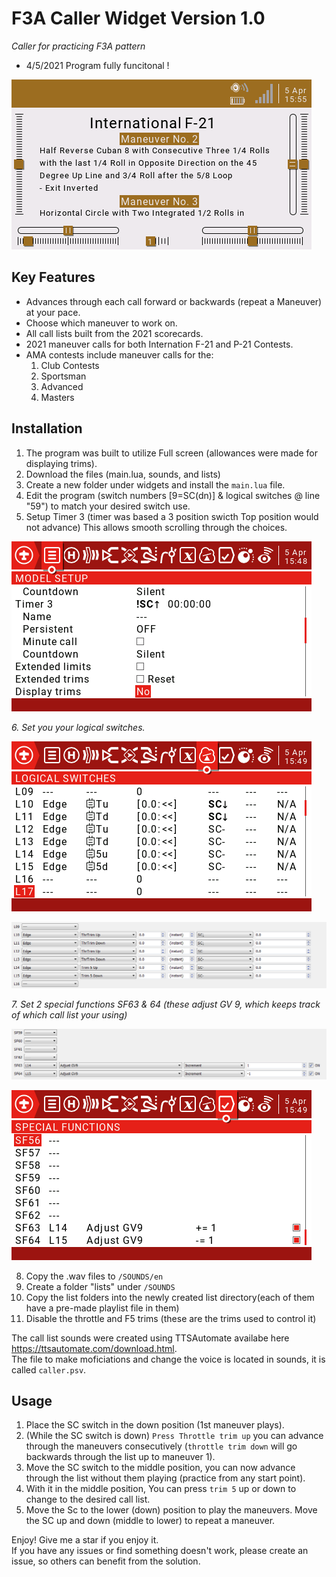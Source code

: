 F3A Caller Widget Version 1.0
===========
*Caller for practicing F3A pattern*   
* 4/5/2021 Program fully funcitonal !   
   
![Screenshot](Screenshots/p-21.png)   

Key Features
----------------
* Advances through each call forward or backwards (repeat a Maneuver) at your pace.   
* Choose which maneuver to work on.   
* All call lists built from the 2021 scorecards.     
* 2021 maneuver calls for both Internation F-21 and P-21 Contests.  
* AMA contests include maneuver calls for the:  
  1. Club Contests   
  2. Sportsman   
  3. Advanced   
  4. Masters   


Installation
-----------------
1.  The program was built to utilize Full screen (allowances were made for displaying trims).   
2.  Download the files (main.lua, sounds, and lists)
3.  Create a new folder under widgets and install the `main.lua` file.   
4.  Edit the program (switch numbers [9=SC(dn)] & logical switches @ line "59") to match your desired switch use.   
5.  Setup Timer 3 (timer was based a 3 position swicth Top position would not advance) This allows smooth scrolling through the choices.   
   
![Timer](Screenshots/timer3.png)    
   
*6.  Set you your logical switches.*    
   
![Radio LS](Screenshots/x12ls.png)   
   
![Companion LS](Screenshots/compls.PNG)     
   
*7.  Set 2 special functions SF63 & 64 (these adjust GV 9, which keeps track of which call list your using)*   
    
![Companion SF](Screenshots/compsf.PNG)      
   
![Radio SF](Screenshots/x12sf.png)   
   
8.  Copy the .wav files to `/SOUNDS/en`
9.  Create a folder "lists" under `/SOUNDS`  
10.  Copy the list folders into the newly created list directory(each of them have a pre-made playlist file in them)
11.  Disable the throttle and F5 trims (these are the trims used to control it)

The call list sounds were created using TTSAutomate availabe here https://ttsautomate.com/download.html.  
The file to make moficiations and change the voice is located in sounds, it is called `caller.psv`.

Usage
-----------------
1.  Place the SC switch in the down position (1st maneuver plays).   
2.  (While the SC switch is down) `Press Throttle trim up` you can advance through the maneuvers consecutively (`throttle trim down` will go backwards through the list up to maneuver 1).   
3.  Move the SC switch to the middle position, you can now advance through the list without them playing (practice from any start point).   
4.  With it in the middle position, You can press `trim 5` up or down to change to the desired call list.    
5.  Move the Sc to the lower (down) position to play the maneuvers.  Move the SC up and down (middle to lower) to repeat a maneuver.    
   
Enjoy!  Give me a star if you enjoy it.   
If you have any issues or find something doesn't work, please create an issue, so others can benefit from the solution.

